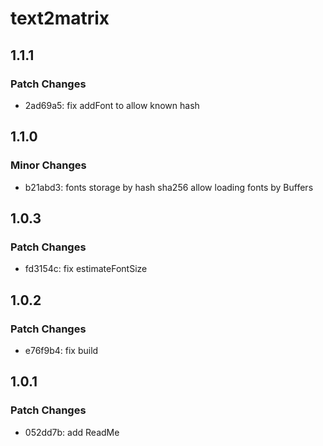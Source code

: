 # text2matrix

## 1.1.1

### Patch Changes

- 2ad69a5: fix addFont to allow known hash

## 1.1.0

### Minor Changes

- b21abd3: fonts storage by hash sha256
  allow loading fonts by Buffers

## 1.0.3

### Patch Changes

- fd3154c: fix estimateFontSize

## 1.0.2

### Patch Changes

- e76f9b4: fix build

## 1.0.1

### Patch Changes

- 052dd7b: add ReadMe
